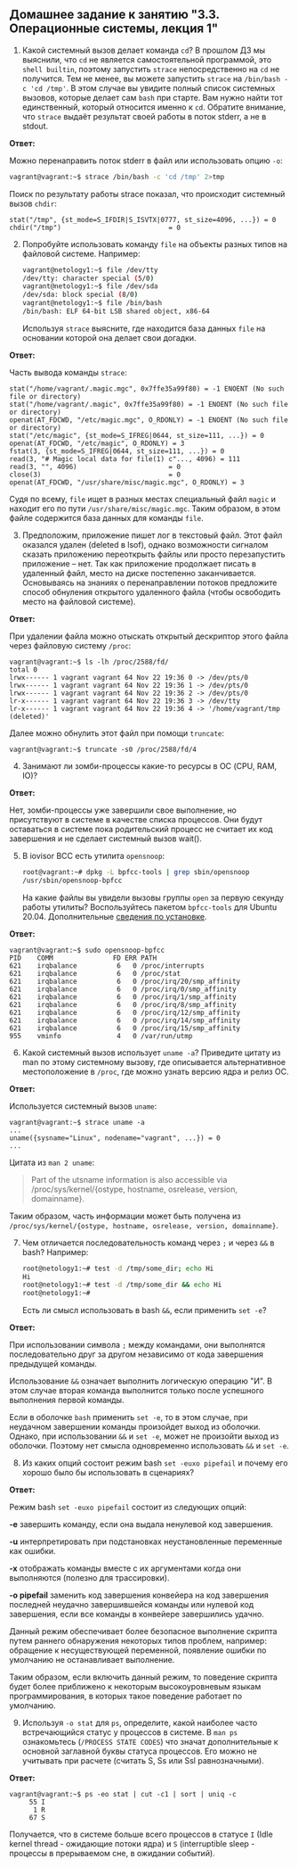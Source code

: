 ## Домашнее задание к занятию "3.3. Операционные системы, лекция 1"

1. Какой системный вызов делает команда `cd`? В прошлом ДЗ мы выяснили, что `cd` не является самостоятельной  программой, это `shell builtin`, поэтому запустить `strace` непосредственно на `cd` не получится. Тем не менее, вы можете запустить `strace` на `/bin/bash -c 'cd /tmp'`. В этом случае вы увидите полный список системных вызовов, которые делает сам `bash` при старте. Вам нужно найти тот единственный, который относится именно к `cd`. Обратите внимание, что `strace` выдаёт результат своей работы в поток stderr, а не в stdout.

**Ответ:**

Можно перенаправить поток stderr в файл или использовать опцию `-o`:
```bash
vagrant@vagrant:~$ strace /bin/bash -c 'cd /tmp' 2>tmp
```

Поиск по результату работы strace показал, что происходит системный вызов `chdir`:
```shell
stat("/tmp", {st_mode=S_IFDIR|S_ISVTX|0777, st_size=4096, ...}) = 0
chdir("/tmp")                           = 0
```

2. Попробуйте использовать команду `file` на объекты разных типов на файловой системе. Например:
    ```bash
    vagrant@netology1:~$ file /dev/tty
    /dev/tty: character special (5/0)
    vagrant@netology1:~$ file /dev/sda
    /dev/sda: block special (8/0)
    vagrant@netology1:~$ file /bin/bash
    /bin/bash: ELF 64-bit LSB shared object, x86-64
    ```
    Используя `strace` выясните, где находится база данных `file` на основании которой она делает свои догадки.

**Ответ:**

Часть вывода команды `strace`:
```shell
stat("/home/vagrant/.magic.mgc", 0x7ffe35a99f80) = -1 ENOENT (No such file or directory)
stat("/home/vagrant/.magic", 0x7ffe35a99f80) = -1 ENOENT (No such file or directory)
openat(AT_FDCWD, "/etc/magic.mgc", O_RDONLY) = -1 ENOENT (No such file or directory)
stat("/etc/magic", {st_mode=S_IFREG|0644, st_size=111, ...}) = 0
openat(AT_FDCWD, "/etc/magic", O_RDONLY) = 3
fstat(3, {st_mode=S_IFREG|0644, st_size=111, ...}) = 0
read(3, "# Magic local data for file(1) c"..., 4096) = 111
read(3, "", 4096)                       = 0
close(3)                                = 0
openat(AT_FDCWD, "/usr/share/misc/magic.mgc", O_RDONLY) = 3
```
Судя по всему, `file` ищет в разных местах специальный файл `magic` и находит его по пути `/usr/share/misc/magic.mgc`.
Таким образом, в этом файле содержится база данных для команды `file`.

3. Предположим, приложение пишет лог в текстовый файл. Этот файл оказался удален (deleted в lsof), однако возможности сигналом сказать приложению переоткрыть файлы или просто перезапустить приложение – нет. Так как приложение продолжает писать в удаленный файл, место на диске постепенно заканчивается. Основываясь на знаниях о перенаправлении потоков предложите способ обнуления открытого удаленного файла (чтобы освободить место на файловой системе).

**Ответ:**

При удалении файла можно отыскать открытый дескриптор этого файла через файловую систему `/proc`:
```shell
vagrant@vagrant:~$ ls -lh /proc/2588/fd/
total 0
lrwx------ 1 vagrant vagrant 64 Nov 22 19:36 0 -> /dev/pts/0
lrwx------ 1 vagrant vagrant 64 Nov 22 19:36 1 -> /dev/pts/0
lrwx------ 1 vagrant vagrant 64 Nov 22 19:36 2 -> /dev/pts/0
lr-x------ 1 vagrant vagrant 64 Nov 22 19:36 3 -> /dev/tty
lr-x------ 1 vagrant vagrant 64 Nov 22 19:36 4 -> '/home/vagrant/tmp (deleted)'
```

Далее можно обнулить этот файл при помощи `truncate`:
```shell
vagrant@vagrant:~$ truncate -s0 /proc/2588/fd/4
```

4. Занимают ли зомби-процессы какие-то ресурсы в ОС (CPU, RAM, IO)?

**Ответ:**

Нет, зомби-процессы уже завершили свое выполнение, но присутствуют в системе в качестве списка процессов.
Они будут оставаться в системе пока родительский процесс не считает их код завершения и не сделает системный вызов wait().

5. В iovisor BCC есть утилита `opensnoop`:
    ```bash
    root@vagrant:~# dpkg -L bpfcc-tools | grep sbin/opensnoop
    /usr/sbin/opensnoop-bpfcc
    ```
    На какие файлы вы увидели вызовы группы `open` за первую секунду работы утилиты? Воспользуйтесь пакетом `bpfcc-tools` для Ubuntu 20.04. Дополнительные [сведения по установке](https://github.com/iovisor/bcc/blob/master/INSTALL.md).

**Ответ:**
```shell
vagrant@vagrant:~$ sudo opensnoop-bpfcc
PID    COMM               FD ERR PATH
621    irqbalance          6   0 /proc/interrupts
621    irqbalance          6   0 /proc/stat
621    irqbalance          6   0 /proc/irq/20/smp_affinity
621    irqbalance          6   0 /proc/irq/0/smp_affinity
621    irqbalance          6   0 /proc/irq/1/smp_affinity
621    irqbalance          6   0 /proc/irq/8/smp_affinity
621    irqbalance          6   0 /proc/irq/12/smp_affinity
621    irqbalance          6   0 /proc/irq/14/smp_affinity
621    irqbalance          6   0 /proc/irq/15/smp_affinity
955    vminfo              4   0 /var/run/utmp
```

6. Какой системный вызов использует `uname -a`? Приведите цитату из man по этому системному вызову, где описывается альтернативное местоположение в `/proc`, где можно узнать версию ядра и релиз ОС.

**Ответ:**

Используется системный вызов `uname`:
```shell
vagrant@vagrant:~$ strace uname -a
...
uname({sysname="Linux", nodename="vagrant", ...}) = 0
...
```

Цитата из `man 2 uname`:
> Part of the utsname information is also accessible via /proc/sys/kernel/{ostype, hostname, osrelease, version, domainname}.

Таким образом, часть информации может быть получена из `/proc/sys/kernel/{ostype, hostname, osrelease, version, domainname}`.


7. Чем отличается последовательность команд через `;` и через `&&` в bash? Например:
    ```bash
    root@netology1:~# test -d /tmp/some_dir; echo Hi
    Hi
    root@netology1:~# test -d /tmp/some_dir && echo Hi
    root@netology1:~#
    ```
    Есть ли смысл использовать в bash `&&`, если применить `set -e`?

**Ответ:**

При использовании символа `;` между командами, они выполнятся последовательно друг за другом независимо от кода завершения
предыдущей команды.

Использование `&&` означает выполнить логическую операцию "И". В этом случае вторая команда выполнится только после
успешного выполнения первой команды.

Если в оболочке `bash` применить `set -e`, то в этом случае, при неудачном завершении команды произойдет выход
из оболочки. Однако, при использовании `&&` и `set -e`, может не произойти выход из оболочки. Поэтому нет смысла
одновременно использовать `&&` и `set -e`.

8. Из каких опций состоит режим bash `set -euxo pipefail` и почему его хорошо было бы использовать в сценариях?

**Ответ:**

Режим bash `set -euxo pipefail` состоит из следующих опций:

**-e** завершить команду, если она выдала ненулевой код завершения.

**-u** интерпретировать при подстановках неустановленные переменные как ошибки.

**-x** отображать команды вместе с их аргументами когда они выполняются (полезно для трассировки).

**-o pipefail** заменить код завершения конвейера на код завершения последней неудачно завершившейся команды
или нулевой код завершения, если все команды в конвейере завершились удачно.

Данный режим обеспечивает более безопасное выполнение скрипта путем раннего обнаружения некоторых типов проблем,
например: обращение к несуществующей переменной, появление ошибки по умолчанию не останавливает выполнение.

Таким образом, если включить данный режим, то поведение скрипта будет более приближено к некоторым высокоуровневым языкам
программирования, в которых такое поведение работает по умолчанию.

9. Используя `-o stat` для `ps`, определите, какой наиболее часто встречающийся статус у процессов в системе. В `man ps` ознакомьтесь (`/PROCESS STATE CODES`) что значат дополнительные к основной заглавной буквы статуса процессов. Его можно не учитывать при расчете (считать S, Ss или Ssl равнозначными).

**Ответ:**

```shell
vagrant@vagrant:~$ ps -eo stat | cut -c1 | sort | uniq -c
     55 I
      1 R
     67 S
```
Получается, что в системе больше всего процессов в статусе `I` (Idle kernel thread - ожидающие потоки ядра) 
и `S` (interruptible sleep - процессы в прерываемом сне, в ожидании событий).